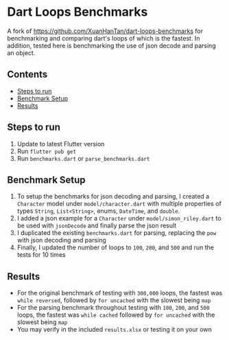 # Dart Loops Benchmarks

A fork of https://github.com/XuanHanTan/dart-loops-benchmarks for benchmarking and comparing dart's 
loops of which is the fastest. In addition, tested here is benchmarking the use of json decode and
parsing an object.

## Contents
- [Steps to run](#steps-to-run)
- [Benchmark Setup](#benchmark-setup)
- [Results](#results)

## Steps to run
1. Update to latest Flutter version
2. Run `flutter pub get`
3. Run `benchmarks.dart` or `parse_benchmarks.dart`

## Benchmark Setup
1. To setup the benchmarks for json decoding and parsing, I created a `Character` model under 
`model/character.dart` with multiple properties of types `String`, `List<String>`, enums, 
`DateTime`, and `double`.
2. I added a json example for a `Character` under `model/simon_riley.dart` to be used with `jsonDecode`
and finally parse the json result
3. I duplicated the existing `benchmarks.dart` for parsing, replacing the `pow` with json decoding and
parsing
4. Finally, I updated the number of loops to `100`, `200`, and `500` and run the tests for 10 times

## Results
- For the original benchmark of testing with `300,000` loops, the fastest was `while reversed`,
followed by `for uncached` with the slowest being `map`
- For the parsing benchmark throughout testing with `100`, `200`, and `500` loops, the fastest was
`while cached` followed by `for uncached` with the slowest being `map`
- You may verify in the included `results.xlsx` or testing it on your own
